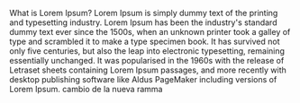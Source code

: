 What is Lorem Ipsum? 
Lorem Ipsum is simply dummy text of the
 printing and typesetting industry. Lorem 
 Ipsum has been the industry's standard 
 dummy text ever since the 1500s, when an 
 unknown printer took a galley of type and 
 scrambled it to make a type specimen 
 book. It has survived not only five 
 centuries, but also the leap into 
 electronic typesetting, remaining 
 essentially unchanged. It was popularised 
 in the 1960s with the release of Letraset 
 sheets containing Lorem Ipsum passages, 
 and more recently with desktop publishing 
 software like Aldus PageMaker including 
 versions of Lorem Ipsum.
 cambio de la nueva ramma

 